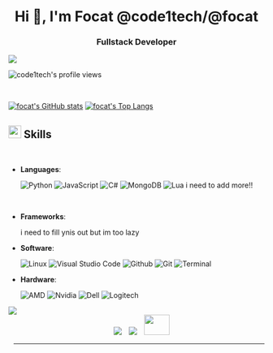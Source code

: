 <h1 align="center">Hi 👋, I'm Focat @code1tech/@focat</h1>
<h3 align="center">Fullstack Developer</h3>
<img src="https://user-images.githubusercontent.com/73097560/115834477-dbab4500-a447-11eb-908a-139a6edaec5c.gif">

<p align="left"> <img src="https://komarev.com/ghpvc/?username=code1tech&label=Profile%20views&color=8caaee&style=for-the-badge" alt="code1tech's profile views" /> </p>

<br>

[![focat's GitHub stats](https://github-readme-stats.vercel.app/api?username=code1tech&includeallcommits=true&show_icons=true&theme=tokyonight)](https://github.com/anuraghazra/github-readme-stats)
[![focat's Top Langs](https://github-readme-stats.vercel.app/api/top-langs/?username=code1tech&layout=compact&theme=tokyonight&langs_count=8)](https://github.com/anuraghazra/github-readme-stats)


## <img src="https://media2.giphy.com/media/QssGEmpkyEOhBCb7e1/giphy.gif?cid=ecf05e47a0n3gi1bfqntqmob8g9aid1oyj2wr3ds3mg700bl&rid=giphy.gif" width ="25"><b> Skills</b>
<br>

<p align="center">

- **Languages**:

  ![Python](https://img.shields.io/badge/Python-expert-%2314354C?style=for-the-badge&logo=python&logoColor=white)
  ![JavaScript](https://img.shields.io/badge/Javascript-advanced-%ffffff?style=for-the-badge&logo=javascript&logoColor=yellow)
  ![C#](https://img.shields.io/badge/csharp-advanced-%2314354C?style=for-the-badge&logo=csharp&logoColor=white)
  ![MongoDB](https://img.shields.io/badge/mongodb-advanced-%2314354?style=for-the-badge&logo=mongodb&logoColor=green)
  ![Lua](https://img.shields.io/badge/LUA-expert-%2314355C?style=for-the-badge&logo=lua&logoColor=white)
  i need to add more!!

  <br>
  
- **Frameworks**:
  
  i need to fill ynis out but im too lazy
  
- **Software**:
  
  ![Linux](https://img.shields.io/badge/Linux-FCC624?style=for-the-badge&logo=linux&logoColor=black)
  ![Visual Studio Code](https://img.shields.io/badge/Visual%20Studio%20Code-blue?style=for-the-badge&logo=visualstudiocode&logoColor=white)
  ![Github](https://img.shields.io/badge/Github-black?style=for-the-badge&logo=github&logoColor=white)
  ![Git](https://img.shields.io/badge/Git-orange?style=for-the-badge&logo=github&logoColor=white)
  ![Terminal](https://img.shields.io/badge/Terminal-%23054020?style=for-the-badge&logo=gnu-bash&logoColor=white)
  
- **Hardware**:
  
  ![AMD](https://img.shields.io/badge/AMD-blue?style=for-the-badge&logo=AMD&logoColor=white)
  ![Nvidia](https://img.shields.io/badge/Nvidia-deepgreen?style=for-the-badge&logo=nvidia&logoColor=white)
  ![Dell](https://img.shields.io/badge/dell-black?style=for-the-badge&logo=dell&logoColor=white)
  ![Logitech](https://img.shields.io/badge/logitech-white?style=for-the-badge&logo=logitech&logoColor=black)
  

 <img src="https://user-images.githubusercontent.com/73097560/115834477-dbab4500-a447-11eb-908a-139a6edaec5c.gif">
  
   <div align="center"  class="icons-social" style="margin-left: 10px;">
     <a style="margin-left: 10px;" target="_blank" href="https://github.com/code1tech">
		<img src="https://img.icons8.com/doodle/40/000000/github--v1.png"></a>
     <a style="margin-left: 10px;" target="_blank" href="https://twitter.com/elon">
			<img src="https://img.icons8.com/doodle/1x/twitter-squared--v2.png" ></a>
     <a style="margin-left: 10px;" target="_blank" href="mailto://hello@focat.me">
       <img src="https://seeklogo.com/images/G/gmail-new-2020-logo-32DBE11BB4-seeklogo.com.png" height="40" width="50">

------
